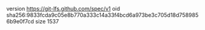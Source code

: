 version https://git-lfs.github.com/spec/v1
oid sha256:9833fcda9c05e8b770a333c14a33f4bcd6a973be3c705d18d7589856b9e0f7cd
size 1537

